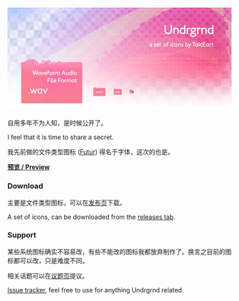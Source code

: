 <h3 align="center"><img src="Preview.png" alt="Undrgrnd" /></h3>

自用多年不为人知，是时候公开了。

I feel that it is time to share a secret.

我先前做的文件类型图标 ([Futur](https://github.com/TaicEart/Sketch)) 得名于字体，这次的也是。

**[预览 / Preview](view.png)**

### Download
主要是文件类型图标，可以在[发布页](https://github.com/TaicEart/Undrgrnd/releases)下载。

A set of icons, can be downloaded from the [releases tab](https://github.com/TaicEart/Undrgrnd/releases).

### Support
某些系统图标确实不容易改，有些不能改的图标我都放弃制作了。换言之目前的图标都可以改，只是难度不同。

相关话题可以在[议题页](https://github.com/TaicEart/Undrgrnd/issues)提议。

[Issue tracker](https://github.com/TaicEart/Undrgrnd/issues), feel free to use for anything Undrgrnd related.
